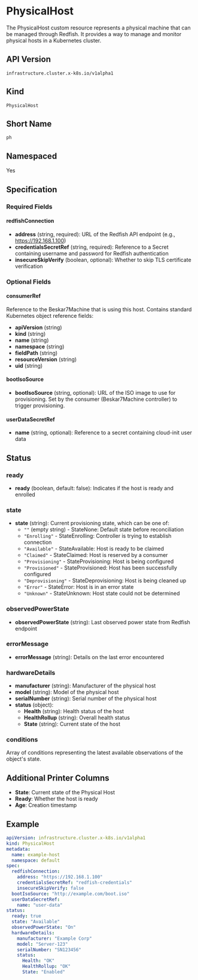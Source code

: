 # PhysicalHost

The PhysicalHost custom resource represents a physical machine that can be managed through Redfish. It provides a way to manage and monitor physical hosts in a Kubernetes cluster.

## API Version

`infrastructure.cluster.x-k8s.io/v1alpha1`

## Kind

`PhysicalHost`

## Short Name

`ph`

## Namespaced

Yes

## Specification

### Required Fields

#### redfishConnection
- **address** (string, required): URL of the Redfish API endpoint (e.g., https://192.168.1.100)
- **credentialsSecretRef** (string, required): Reference to a Secret containing username and password for Redfish authentication
- **insecureSkipVerify** (boolean, optional): Whether to skip TLS certificate verification

### Optional Fields

#### consumerRef
Reference to the Beskar7Machine that is using this host. Contains standard Kubernetes object reference fields:
- **apiVersion** (string)
- **kind** (string)
- **name** (string)
- **namespace** (string)
- **fieldPath** (string)
- **resourceVersion** (string)
- **uid** (string)

#### bootIsoSource
- **bootIsoSource** (string, optional): URL of the ISO image to use for provisioning. Set by the consumer (Beskar7Machine controller) to trigger provisioning.

#### userDataSecretRef
- **name** (string, optional): Reference to a secret containing cloud-init user data

## Status

### ready
- **ready** (boolean, default: false): Indicates if the host is ready and enrolled

### state
- **state** (string): Current provisioning state, which can be one of:
  - `""` (empty string) - StateNone: Default state before reconciliation
  - `"Enrolling"` - StateEnrolling: Controller is trying to establish connection
  - `"Available"` - StateAvailable: Host is ready to be claimed
  - `"Claimed"` - StateClaimed: Host is reserved by a consumer
  - `"Provisioning"` - StateProvisioning: Host is being configured
  - `"Provisioned"` - StateProvisioned: Host has been successfully configured
  - `"Deprovisioning"` - StateDeprovisioning: Host is being cleaned up
  - `"Error"` - StateError: Host is in an error state
  - `"Unknown"` - StateUnknown: Host state could not be determined

### observedPowerState
- **observedPowerState** (string): Last observed power state from Redfish endpoint

### errorMessage
- **errorMessage** (string): Details on the last error encountered

### hardwareDetails
- **manufacturer** (string): Manufacturer of the physical host
- **model** (string): Model of the physical host
- **serialNumber** (string): Serial number of the physical host
- **status** (object):
  - **Health** (string): Health status of the host
  - **HealthRollup** (string): Overall health status
  - **State** (string): Current state of the host

### conditions
Array of conditions representing the latest available observations of the object's state.

## Additional Printer Columns

- **State**: Current state of the Physical Host
- **Ready**: Whether the host is ready
- **Age**: Creation timestamp

## Example

```yaml
apiVersion: infrastructure.cluster.x-k8s.io/v1alpha1
kind: PhysicalHost
metadata:
  name: example-host
  namespace: default
spec:
  redfishConnection:
    address: "https://192.168.1.100"
    credentialsSecretRef: "redfish-credentials"
    insecureSkipVerify: false
  bootIsoSource: "http://example.com/boot.iso"
  userDataSecretRef:
    name: "user-data"
status:
  ready: true
  state: "Available"
  observedPowerState: "On"
  hardwareDetails:
    manufacturer: "Example Corp"
    model: "Server-123"
    serialNumber: "SN123456"
    status:
      Health: "OK"
      HealthRollup: "OK"
      State: "Enabled"
``` 